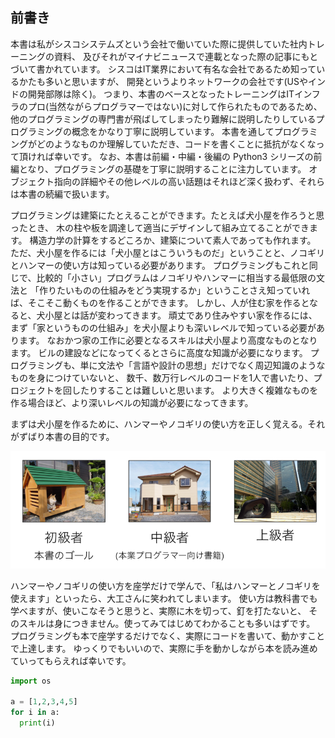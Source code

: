 ## 前書き

本書は私がシスコシステムズという会社で働いていた際に提供していた社内トレーニングの資料、
及びそれがマイナビニュースで連載となった際の記事にもとづいて書かれています。
シスコはIT業界において有名な会社であるため知っているかたも多いと思いますが、
開発というよりネットワークの会社です(USやインドの開発部隊は除く)。
つまり、本書のベースとなったトレーニングはITインフラのプロ(当然ながらプログラマーではない)に対して作られたものであるため、
他のプログラミングの専門書が飛ばしてしまったり難解に説明したりしているプログラミングの概念をかなり丁寧に説明しています。
本書を通してプログラミングがどのようなものか理解していただき、コードを書くことに抵抗がなくなって頂ければ幸いです。
なお、本書は前編・中編・後編の Python3 シリーズの前編となり、プログラミングの基礎を丁寧に説明することに注力しています。
オブジェクト指向の詳細やその他レベルの高い話題はそれほど深く扱わず、それらは本書の続編で扱います。

プログラミングは建築にたとえることができます。たとえば犬小屋を作ろうと思ったとき、
木の柱や板を調達して適当にデザインして組み立てることができます。
構造力学の計算をするどころか、建築について素人であっても作れます。
ただ、犬小屋を作るには「犬小屋とはこういうものだ」ということと、ノコギリとハンマーの使い方は知っている必要があります。
プログラミングもこれと同じで、比較的「小さい」プログラムはノコギリやハンマーに相当する最低限の文法と
「作りたいものの仕組みをどう実現するか」ということさえ知っていれば、そこそこ動くものを作ることができます。
しかし、人が住む家を作るとなると、犬小屋とは話が変わってきます。
頑丈であり住みやすい家を作るには、まず「家というものの仕組み」を犬小屋よりも深いレベルで知っている必要があります。
なおかつ家の工作に必要となるスキルは犬小屋より高度なものとなります。
ビルの建設などになってくるとさらに高度な知識が必要になります。
プログラミングも、単に文法や「言語や設計の思想」だけでなく周辺知識のようなものを身につけていないと、
数千、数万行レベルのコードを1人で書いたり、プロジェクトを回したりすることは難しいと思います。
より大きく複雑なものを作る場合ほど、より深いレベルの知識が必要になってきます。

まずは犬小屋を作るために、ハンマーやノコギリの使い方を正しく覚える。それがずばり本書の目的です。

![image](./005_image/01.png)

ハンマーやノコギリの使い方を座学だけで学んで、「私はハンマーとノコギリを使えます」といったら、大工さんに笑われてしまいます。
使い方は教科書でも学べますが、使いこなそうと思うと、実際に木を切って、釘を打たないと、
そのスキルは身につきません。使ってみてはじめてわかることも多いはずです。
プログラミングも本で座学するだけでなく、実際にコードを書いて、動かすことで上達します。
ゆっくりでもいいので、実際に手を動かしながら本を読み進めていってもらえれば幸いです。

```python
import os

a = [1,2,3,4,5]
for i in a:
  print(i)
```
